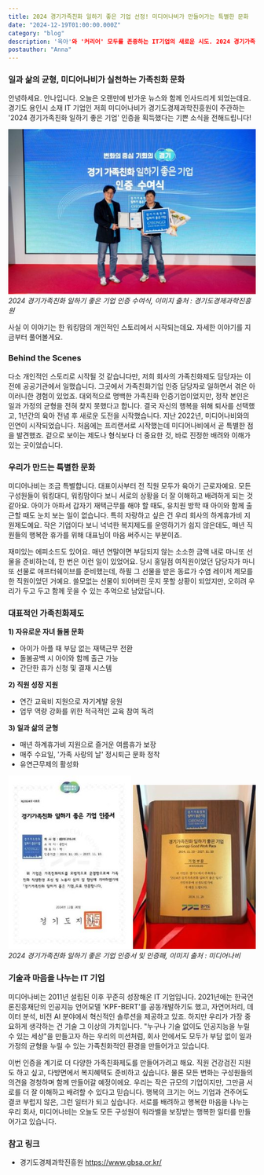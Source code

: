 ```yaml
---
title: 2024 경기가족친화 일하기 좋은 기업 선정! 미디어나비가 만들어가는 특별한 문화
date: "2024-12-19T01:00:00.000Z"
category: "blog"
description: '육아'와 '커리어' 모두를 존중하는 IT기업의 새로운 시도. 2024 경기가족친화 일하기 좋은 기업으로 신규 인증 받은 미디어나비만의 특별한 조직 문화에 대해 이야기합니다.
postauthor: "Anna"
---
```


### 일과 삶의 균형, 미디어나비가 실천하는 가족친화 문화

안녕하세요. 안나입니다. 오늘은 오랜만에 반가운 뉴스와 함께 인사드리게 되었는데요.
경기도 용인시 소재 IT 기업인 저희 미디어나비가 경기도경제과학진흥원이 주관하는 '2024 경기가족친화 일하기 좋은 기업' 인증을 획득했다는 기쁜 소식을 전해드립니다!

![2024 경기가족친화 일하기 좋은 기업 인증 수여식, 이미지 출처 : 경기도경제과학진흥원](./2.jpg)
*2024 경기가족친화 일하기 좋은 기업 인증 수여식, 이미지 출처 : 경기도경제과학진흥원*

사실 이 이야기는 한 워킹맘의 개인적인 스토리에서 시작되는데요. 자세한 이야기를 지금부터 풀어볼게요.

### Behind the Scenes
다소 개인적인 스토리로 시작될 것 같습니다만, 저희 회사의 가족친화제도 담당자는 이전에 공공기관에서 일했습니다. 그곳에서 가족친화기업 인증 담당자로 일하면서 겪은 아이러니한 경험이 있었죠. 대외적으로 명백한 가족친화 인증기업이었지만, 정작 본인은 일과 가정의 균형을 전혀 찾지 못했다고 합니다. 결국 자신의 행복을 위해 퇴사를 선택했고, 1년간의 육아 전념 후 새로운 도전을 시작했습니다. 지난 2022년, 미디어나비와의 인연이 시작되었습니다. 처음에는 프리랜서로 시작했는데 미디어나비에서 곧 특별한 점을 발견했죠. 겉으로 보이는 제도나 형식보다 더 중요한 것, 바로 진정한 배려와 이해가 있는 곳이었습니다.

### 우리가 만드는 특별한 문화

미디어나비는 조금 특별합니다. 대표이사부터 전 직원 모두가 육아기 근로자예요. 모든 구성원들이 워킹대디, 워킹맘이다 보니 서로의 상황을 더 잘 이해하고 배려하게 되는 것 같아요. 아이가 아파서 갑자기 재택근무를 해야 할 때도, 유치원 방학 때 아이와 함께 출근할 때도 눈치 보는 일이 없습니다. 특히 자랑하고 싶은 건 우리 회사의 하계휴가비 지원제도예요. 작은 기업이다 보니 넉넉한 복지제도를 운영하기가 쉽지 않은데도, 매년 직원들의 행복한 휴가를 위해 대표님이 마음 써주시는 부분이죠.

재미있는 에피소드도 있어요. 매년 연말이면 부담되지 않는 소소한 금액 내로 마니또 선물을 준비하는데, 한 번은 이런 일이 있었어요. 당시 홍일점 여직원이었던 담당자가 마니또 선물로 애프터쉐이브를 준비했는데, 하필 그 선물을 받은 동료가 수염 레이저 제모를 한 직원이었던 거예요. 쓸모없는 선물이 되어버린 웃지 못할 상황이 되었지만, 오히려 우리가 두고 두고 함께 웃을 수 있는 추억으로 남았답니다.

### 대표적인 가족친화제도

**1) 자유로운 자녀 돌봄 문화**
- 아이가 아플 때 부담 없는 재택근무 전환
- 돌봄공백 시 아이와 함께 출근 가능
- 간단한 휴가 신청 및 결재 시스템

**2) 직원 성장 지원**
- 연간 교육비 지원으로 자기계발 응원
- 업무 역량 강화를 위한 적극적인 교육 참여 독려
  
**3) 일과 삶의 균형**
- 매년 하계휴가비 지원으로 즐거운 여름휴가 보장
- 매주 수요일, '가족 사랑의 날' 정시퇴근 문화 정착
- 유연근무제의 활성화

![2024 경기가족친화 일하기 좋은 기업 인증서, 이미지 출처 : 미디어나비](./1.jpg)
![2024 경기가족친화 일하기 좋은 기업 인증패, 이미지 출처 : 미디어나비](./3.jpg)
*2024 경기가족친화 일하기 좋은 기업 인증서 및 인증패, 이미지 출처 : 미디어나비*

### 기술과 마음을 나누는 IT 기업

미디어나비는 2011년 설립된 이후 꾸준히 성장해온 IT 기업입니다. 2021년에는 한국언론진흥재단의 인공지능 언어모델 'KPF-BERT'를 공동개발하기도 했고, 자연어처리, 데이터 분석, 비전 AI 분야에서 혁신적인 솔루션을 제공하고 있죠. 하지만 우리가 가장 중요하게 생각하는 건 기술 그 이상의 가치입니다. "누구나 기술 없이도 인공지능을 누릴 수 있는 세상"을 만들고자 하는 우리의 미션처럼, 회사 안에서도 모두가 부담 없이 일과 가정의 균형을 누릴 수 있는 가족친화적인 환경을 만들어가고 있습니다.

이번 인증을 계기로 더 다양한 가족친화제도를 만들어가려고 해요. 직원 건강검진 지원도 하고 싶고, 다방면에서 복지혜택도 준비하고 싶습니다. 물론 모든 변화는 구성원들의 의견을 경청하며 함께 만들어갈 예정이에요. 우리는 작은 규모의 기업이지만, 그만큼 서로를 더 잘 이해하고 배려할 수 있다고 믿습니다. 행복의 크기는 어느 기업과 견주어도 결코 부럽지 않은, 그런 일터가 되고 싶습니다. 서로를 배려하고 행복한 마음을 나누는 우리 회사, 미디어나비는 오늘도 모든 구성원이 워라밸을 보장받는 행복한 일터를 만들어가고 있습니다.

### 참고 링크

- 경기도경제과학진흥원 https://www.gbsa.or.kr/